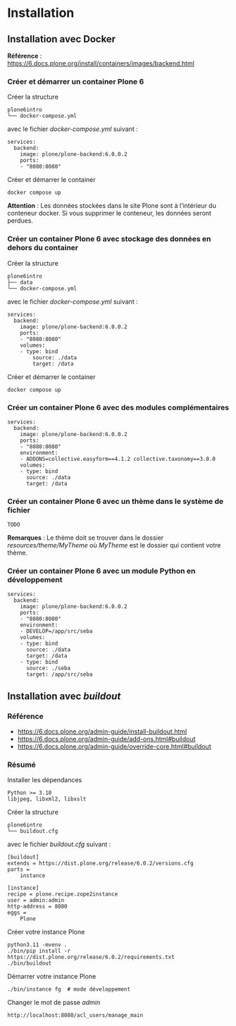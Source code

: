 # Installation

## Installation avec Docker

**Référence** : <https://6.docs.plone.org/install/containers/images/backend.html>

### Créer et démarrer un container Plone 6

Créer la structure

    plone6intro
    └── docker-compose.yml

avec le fichier _docker-compose.yml_ suivant :

    services:
      backend:
        image: plone/plone-backend:6.0.0.2
        ports:
        - "8080:8080"

Créer et démarrer le container

    docker compose up

**Attention** : Les données stockées dans le site Plone sont à l’intérieur du conteneur docker. Si vous supprimer le conteneur, les données seront perdues.

### Créer un container Plone 6 avec stockage des données en dehors du container

Créer la structure

    plone6intro
    ├── data
    └── docker-compose.yml

avec le fichier _docker-compose.yml_ suivant :

    services:
      backend:
        image: plone/plone-backend:6.0.0.2
        ports:
        - "8080:8080"
        volumes:
        - type: bind
            source: ./data
            target: /data

Créer et démarrer le container

    docker compose up

### Créer un container Plone 6 avec des modules complémentaires

    services:
      backend:
        image: plone/plone-backend:6.0.0.2
        ports:
        - "8080:8080"
        environment:
        - ADDONS=collective.easyform==4.1.2 collective.taxonomy==3.0.0
        volumes:
        - type: bind
          source: ./data
          target: /data

### Créer un container Plone 6 avec un thème dans le système de fichier

    TODO

**Remarques** : Le thème doit se trouver dans le dossier _resources/theme/MyTheme_ où _MyTheme_ est le dossier qui contient votre thème.

### Créer un container Plone 6 avec un module Python en développement

    services:
      backend:
        image: plone/plone-backend:6.0.0.2
        ports:
        - "8080:8080"
        environment:
        - DEVELOP=/app/src/seba
        volumes:
        - type: bind
          source: ./data
          target: /data
        - type: bind
          source: ./seba
          target: /app/src/seba

## Installation avec _buildout_

### Référence

- <https://6.docs.plone.org/admin-guide/install-buildout.html>
- <https://6.docs.plone.org/admin-guide/add-ons.html#buildout>
- <https://6.docs.plone.org/admin-guide/override-core.html#buildout>

### Résumé

Installer les dépendances

    Python >= 3.10
    libjpeg, libxml2, libxslt

Créer la structure

    plone6intro
    └── buildout.cfg

avec le fichier _buildout.cfg_ suivant :

    [buildout]
    extends = https://dist.plone.org/release/6.0.2/versions.cfg
    parts =
        instance

    [instance]
    recipe = plone.recipe.zope2instance
    user = admin:admin
    http-address = 8080
    eggs =
        Plone

Créer votre instance Plone

    python3.11 -mvenv .
    ./bin/pip install -r https://dist.plone.org/release/6.0.2/requirements.txt
    ./bin/buildout

Démarrer votre instance Plone

    ./bin/instance fg  # mode développement

Changer le mot de passe *admin*

    http://localhost:8080/acl_users/manage_main

